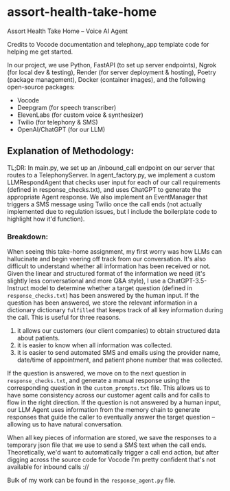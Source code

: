 # assort-health-take-home
Assort Health Take Home – Voice AI Agent

Credits to Vocode documentation and telephony_app template code for helping me get started.

In our project, we use Python, FastAPI (to set up server endpoints), Ngrok (for local dev & testing), Render (for server deployment & hosting), Poetry (package management), Docker (container images), and the following open-source packages:
- Vocode
- Deepgram (for speech transcriber)
- ElevenLabs (for custom voice & synthesizer)
- Twilio (for telephony & SMS)
- OpenAI/ChatGPT (for our LLM)

## Explanation of Methodology:

TL;DR: In main.py, we set up an /inbound_call endpoint on our server that routes to a TelephonyServer. In agent_factory.py, we implement a custom LLMRespondAgent that checks user input for each of our call requirements (defined in response_checks.txt), and uses ChatGPT to generate the appropriate Agent response. We also implement an EventManager that triggers a SMS message using Twilio once the call ends (not actually implemented due to regulation issues, but I include the boilerplate code to highlight how it'd function).

### Breakdown:

When seeing this take-home assignment, my first worry was how LLMs can hallucinate and begin veering off track from our conversation. It's also difficult to understand whether all information has been received or not. Given the linear and structured format of the information we need (it's slightly less conversational and more Q&A style), I use a ChatGPT-3.5-Instruct model to determine whether a target question (defined in `response_checks.txt`) has been answered by the human input. If the question has been answered, we store the relevant information in a dictionary dictionary `fulfilled` that keeps track of all key information during the call. This is useful for three reasons. 

1. it allows our customers (our client companies) to obtain structured data about patients.
2. it is easier to know when all information was collected.
3. it is easier to send automated SMS and emails using the provider name, date/time of appointment, and patient phone number that was collected.

If the question is answered, we move on to the next question in `response_checks.txt`, and generate a manual response using the corresponding question in the `custom_prompts.txt` file. This allows us to have some consistency across our customer agent calls and for calls to flow in the right direction. If the question is not answered by a human input, our LLM Agent uses information from the memory chain to generate responses that guide the caller to eventually answer the target question – allowing us to have natural conversation. 

When all key pieces of information are stored, we save the responses to a temporary json file that we use to send a SMS text when the call ends. Theoretically, we'd want to automatically trigger a call end action, but after digging across the source code for Vocode I'm pretty confident that's not available for inbound calls ://

Bulk of my work can be found in the `response_agent.py` file. 



